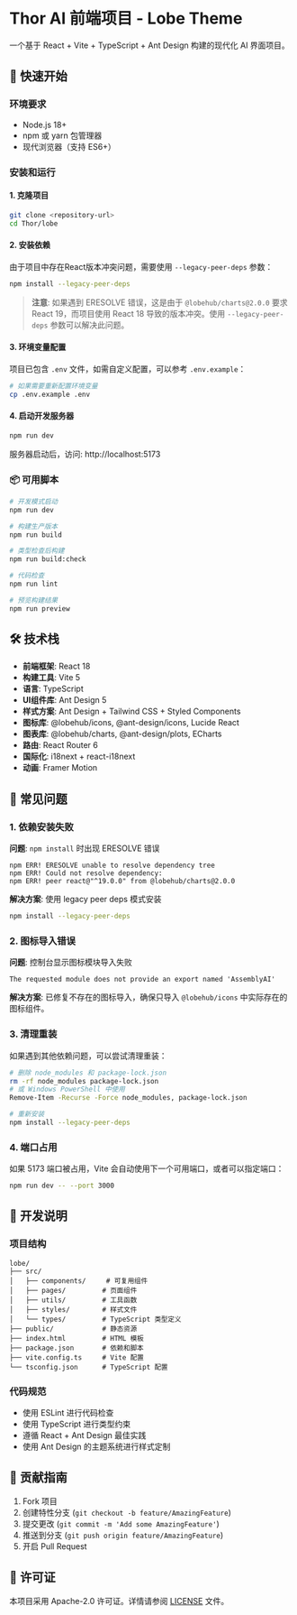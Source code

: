 # Thor AI 前端项目 - Lobe Theme

一个基于 React + Vite + TypeScript + Ant Design 构建的现代化 AI 界面项目。

## 🚀 快速开始

### 环境要求

- Node.js 18+ 
- npm 或 yarn 包管理器
- 现代浏览器（支持 ES6+）

### 安装和运行

#### 1. 克隆项目
```bash
git clone <repository-url>
cd Thor/lobe
```

#### 2. 安装依赖
由于项目中存在React版本冲突问题，需要使用 `--legacy-peer-deps` 参数：

```bash
npm install --legacy-peer-deps
```

> **注意**: 如果遇到 ERESOLVE 错误，这是由于 `@lobehub/charts@2.0.0` 要求 React 19，而项目使用 React 18 导致的版本冲突。使用 `--legacy-peer-deps` 参数可以解决此问题。

#### 3. 环境变量配置
项目已包含 `.env` 文件，如需自定义配置，可以参考 `.env.example`：

```bash
# 如果需要重新配置环境变量
cp .env.example .env
```

#### 4. 启动开发服务器
```bash
npm run dev
```

服务器启动后，访问: http://localhost:5173

### 📦 可用脚本

```bash
# 开发模式启动
npm run dev

# 构建生产版本
npm run build

# 类型检查后构建
npm run build:check

# 代码检查
npm run lint

# 预览构建结果
npm run preview
```

## 🛠️ 技术栈

- **前端框架**: React 18
- **构建工具**: Vite 5
- **语言**: TypeScript
- **UI组件库**: Ant Design 5
- **样式方案**: Ant Design + Tailwind CSS + Styled Components
- **图标库**: @lobehub/icons, @ant-design/icons, Lucide React
- **图表库**: @lobehub/charts, @ant-design/plots, ECharts
- **路由**: React Router 6
- **国际化**: i18next + react-i18next
- **动画**: Framer Motion

## 🔧 常见问题

### 1. 依赖安装失败
**问题**: `npm install` 时出现 ERESOLVE 错误
```
npm ERR! ERESOLVE unable to resolve dependency tree
npm ERR! Could not resolve dependency:
npm ERR! peer react@"^19.0.0" from @lobehub/charts@2.0.0
```

**解决方案**: 使用 legacy peer deps 模式安装
```bash
npm install --legacy-peer-deps
```

### 2. 图标导入错误
**问题**: 控制台显示图标模块导入失败
```
The requested module does not provide an export named 'AssemblyAI'
```

**解决方案**: 已修复不存在的图标导入，确保只导入 `@lobehub/icons` 中实际存在的图标组件。

### 3. 清理重装
如果遇到其他依赖问题，可以尝试清理重装：
```bash
# 删除 node_modules 和 package-lock.json
rm -rf node_modules package-lock.json
# 或 Windows PowerShell 中使用
Remove-Item -Recurse -Force node_modules, package-lock.json

# 重新安装
npm install --legacy-peer-deps
```

### 4. 端口占用
如果 5173 端口被占用，Vite 会自动使用下一个可用端口，或者可以指定端口：
```bash
npm run dev -- --port 3000
```

## 📝 开发说明

### 项目结构
```
lobe/
├── src/
│   ├── components/     # 可复用组件
│   ├── pages/         # 页面组件
│   ├── utils/         # 工具函数
│   ├── styles/        # 样式文件
│   └── types/         # TypeScript 类型定义
├── public/            # 静态资源
├── index.html         # HTML 模板
├── package.json       # 依赖和脚本
├── vite.config.ts     # Vite 配置
└── tsconfig.json      # TypeScript 配置
```

### 代码规范
- 使用 ESLint 进行代码检查
- 使用 TypeScript 进行类型约束
- 遵循 React + Ant Design 最佳实践
- 使用 Ant Design 的主题系统进行样式定制

## 🤝 贡献指南

1. Fork 项目
2. 创建特性分支 (`git checkout -b feature/AmazingFeature`)
3. 提交更改 (`git commit -m 'Add some AmazingFeature'`)
4. 推送到分支 (`git push origin feature/AmazingFeature`)
5. 开启 Pull Request

## 📄 许可证

本项目采用 Apache-2.0 许可证。详情请参阅 [LICENSE](../LICENSE) 文件。
